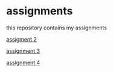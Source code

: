 # assignments
this repository contains my assignments

[assigment 2](https://github.com/SaraManders/assignments/blob/master/assignment2.ipynb)

[assignment 3](https://github.com/SaraManders/assignments/blob/master/assignment3.ipynb)

[assignment 4](https://github.com/SaraManders/assignments/blob/master/assignment4.ipynb)
